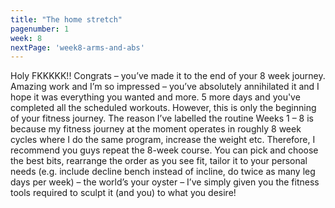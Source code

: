 ```yaml
---
title: "The home stretch"
pagenumber: 1
week: 8
nextPage: 'week8-arms-and-abs'
---
```


Holy FKKKKK!! Congrats – you’ve made it to the end of your 8 week journey. Amazing work and I’m so impressed – you’ve absolutely annihilated it and I hope it was everything you wanted and more. 5 more days and you've completed all the scheduled workouts. However, this is only the beginning of your fitness journey. The reason I’ve labelled the routine Weeks 1 – 8 is because my fitness journey at the moment operates in roughly 8 week cycles where I do the same program, increase the weight etc. Therefore, I recommend you guys repeat the 8-week course. You can pick and choose the best bits, rearrange the order as you see fit, tailor it to your personal needs (e.g. include decline bench instead of incline, do twice as many leg days per week) – the world’s your oyster – I’ve simply given you the fitness tools required to sculpt it (and you) to what you desire!

